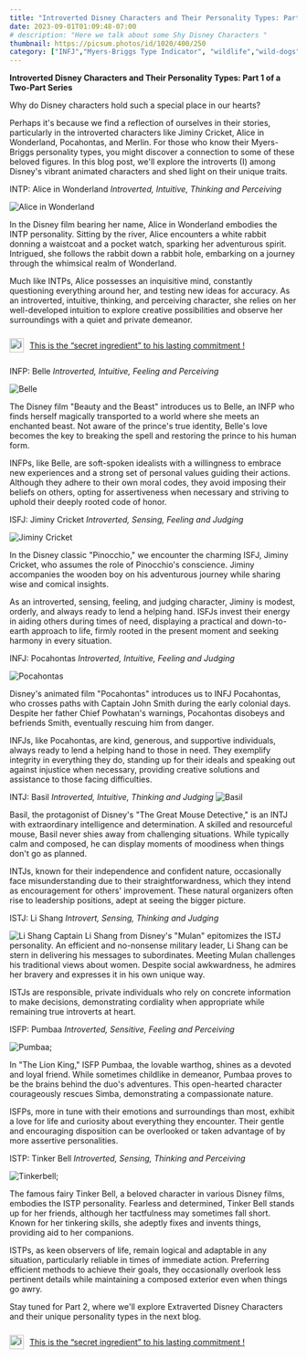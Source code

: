 ```yaml
---
title: "Introverted Disney Characters and Their Personality Types: Part 1 of a Two-Part Series"
date: 2023-09-01T01:09:48-07:00
# description: "Here we talk about some Shy Disney Characters "
thumbnail: https://picsum.photos/id/1020/400/250
category: ["INFJ","Myers-Briggs Type Indicator", "wildlife","wild-dogs","pets","animal-welfare"]
---
```



<!-- This is **bold** text, and this is *emphasized* text.

Visit the [Hugo](https://gohugo.io) website! -->

<!-- https://beaconstreetusa.com/wp/introverted-disney-characters-and-their-personality-types-part-1-of-a-two-part-series/ -->

**Introverted Disney Characters and Their Personality Types: Part 1 of a Two-Part Series**

Why do Disney characters hold such a special place in our hearts? 

Perhaps it's because we find a reflection of ourselves in their stories, particularly in the introverted characters like Jiminy Cricket, Alice in Wonderland, Pocahontas, and Merlin. For those who know their Myers-Briggs personality types, you might discover a connection to some of these beloved figures. In this blog post, we'll explore the introverts (I) among Disney's vibrant animated characters and shed light on their unique traits.

INTP: Alice in Wonderland
*Introverted, Intuitive, Thinking and Perceiving*

![Alice in Wonderland](/AliceINTP.jpg)

In the Disney film bearing her name, Alice in Wonderland embodies the INTP personality. Sitting by the river, Alice encounters a white rabbit donning a waistcoat and a pocket watch, sparking her adventurous spirit. Intrigued, she follows the rabbit down a rabbit hole, embarking on a journey through the whimsical realm of Wonderland. 

Much like INTPs, Alice possesses an inquisitive mind, constantly questioning everything around her, and testing new ideas for accuracy. As an introverted, intuitive, thinking, and perceiving character, she relies on her well-developed intuition to explore creative possibilities and observe her surroundings with a quiet and private demeanor.

<!-- <big><pre>
Is there a way to make them want you ? 
What is that _one_ signal that men look for in a 
romantic relationship ? 
<a id="aflink" href="/wp/what-makes-him-want-only-you/" class="two" target="_blank" title="This is the “secret ingredient” to his lasting commitment">Check out our most read article and find out!</a>.
</pre></big> -->

<a id="aflink" href="/wp/What-Makes-Him-Want-Only-You" class="one" target="_blank" title="⚡Video : This is the “secret ingredient” to his lasting commitment !">
<div style="display: flex; align-items: center;">
  <img src="/images/hot_flame.gif" alt="image" style="margin-right: 10px; height: 25px;">
  <p>This is the “secret ingredient” to his lasting commitment !</p>
</div>
</a>

INFP: Belle
*Introverted, Intuitive, Feeling and Perceiving*

![Belle](/belleINFP.jpg)

The Disney film "Beauty and the Beast" introduces us to Belle, an INFP who finds herself magically transported to a world where she meets an enchanted beast. Not aware of the prince's true identity, Belle's love becomes the key to breaking the spell and restoring the prince to his human form. 

INFPs, like Belle, are soft-spoken idealists with a willingness to embrace new experiences and a strong set of personal values guiding their actions. Although they adhere to their own moral codes, they avoid imposing their beliefs on others, opting for assertiveness when necessary and striving to uphold their deeply rooted code of honor.



ISFJ: Jiminy Cricket 
*Introverted, Sensing, Feeling and Judging*

![Jiminy Cricket](/JiminyCricketISFJ.jpg)

In the Disney classic "Pinocchio," we encounter the charming ISFJ, Jiminy Cricket, who assumes the role of Pinocchio's conscience. Jiminy accompanies the wooden boy on his adventurous journey while sharing wise and comical insights. 

As an introverted, sensing, feeling, and judging character, Jiminy is modest, orderly, and always ready to lend a helping hand. ISFJs invest their energy in aiding others during times of need, displaying a practical and down-to-earth approach to life, firmly rooted in the present moment and seeking harmony in every situation.


INFJ: Pocahontas 
*Introverted, Intuitive, Feeling and Judging*

![Pocahontas](/PocahantasINFJ.jpg)

Disney's animated film "Pocahontas" introduces us to INFJ Pocahontas, who crosses paths with Captain John Smith during the early colonial days. Despite her father Chief Powhatan's warnings, Pocahontas disobeys and befriends Smith, eventually rescuing him from danger. 

INFJs, like Pocahontas, are kind, generous, and supportive individuals, always ready to lend a helping hand to those in need. They exemplify integrity in everything they do, standing up for their ideals and speaking out against injustice when necessary, providing creative solutions and assistance to those facing difficulties.


INTJ: Basil
*Introverted, Intuitive, Thinking and Judging*
![Basil](/BasilINTJ.jpg)

Basil, the protagonist of Disney's "The Great Mouse Detective," is an INTJ with extraordinary intelligence and determination. A skilled and resourceful mouse, Basil never shies away from challenging situations. While typically calm and composed, he can display moments of moodiness when things don't go as planned. 

INTJs, known for their independence and confident nature, occasionally face misunderstanding due to their straightforwardness, which they intend as encouragement for others' improvement. These natural organizers often rise to leadership positions, adept at seeing the bigger picture.

ISTJ: Li Shang
*Introvert, Sensing, Thinking and Judging*

![Li Shang](/li-shangISTJ.jpg)
Captain Li Shang from Disney's "Mulan" epitomizes the ISTJ personality. An efficient and no-nonsense military leader, Li Shang can be stern in delivering his messages to subordinates. Meeting Mulan challenges his traditional views about women. Despite social awkwardness, he admires her bravery and expresses it in his own unique way. 

ISTJs are responsible, private individuals who rely on concrete information to make decisions, demonstrating cordiality when appropriate while remaining true introverts at heart.


ISFP: Pumbaa 
*Introverted, Sensitive, Feeling and Perceiving*

![Pumbaa](/PumbaaISFP-1.png);

In "The Lion King," ISFP Pumbaa, the lovable warthog, shines as a devoted and loyal friend. While sometimes childlike in demeanor, Pumbaa proves to be the brains behind the duo's adventures. This open-hearted character courageously rescues Simba, demonstrating a compassionate nature. 

ISFPs, more in tune with their emotions and surroundings than most, exhibit a love for life and curiosity about everything they encounter. Their gentle and encouraging disposition can be overlooked or taken advantage of by more assertive personalities.

ISTP: Tinker Bell 
*Introverted, Sensing, Thinking and Perceiving*

![Tinkerbell](/TinkerbellISTP.jpg);

The famous fairy Tinker Bell, a beloved character in various Disney films, embodies the ISTP personality. Fearless and determined, Tinker Bell stands up for her friends, although her tactfulness may sometimes fall short. Known for her tinkering skills, she adeptly fixes and invents things, providing aid to her companions. 

ISTPs, as keen observers of life, remain logical and adaptable in any situation, particularly reliable in times of immediate action. Preferring efficient methods to achieve their goals, they occasionally overlook less pertinent details while maintaining a composed exterior even when things go awry.

Stay tuned for Part 2, where we'll explore Extraverted Disney Characters and their unique personality types in the next blog.

<a id="aflink" href="/wp/what-makes-him-want-only-you/" class="one" target="_blank" title="⚡Video : This is the “secret ingredient” to his lasting commitment !">
<div style="display: flex; align-items: center;">
  <img src="/images/hot_flame.gif" alt="image" style="margin-right: 10px; height: 25px;">
  <p>This is the “secret ingredient” to his lasting commitment !</p>
</div>
</a>

<!-- 
<big><pre>
Why does he treat me like a doormat ? 
What can I do to bring back the spark? 
<a id="aflink" href="/wp/what-makes-him-want-only-you/" class="two" target="_blank" title="This is the “secret ingredient” to his lasting commitment">Check out our most read article and find out!</a>.
</pre></big> -->